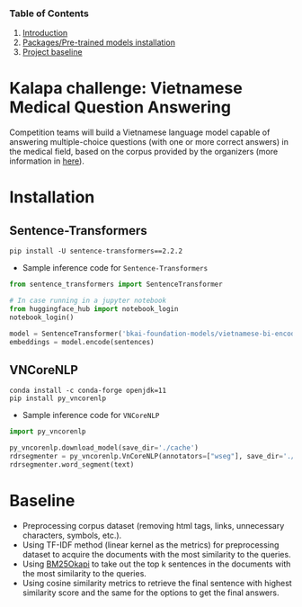### Table of Contents
1. [Introduction](#introduction)
2. [Packages/Pre-trained models installation](#installation)
3. [Project baseline](#baseline)

# <a name="introduction"></a> Kalapa challenge: Vietnamese Medical Question Answering 
Competition teams will build a Vietnamese language model capable of answering multiple-choice questions (with one or more correct answers) in the medical field, based on the corpus provided by the organizers (more information in [here](https://challenge.kalapa.vn/portal/vietnamese-medical-question-answering/overview)).

# <a name="installation"></a> Installation
## Sentence-Transformers
```
pip install -U sentence-transformers==2.2.2
```

- Sample inference code for `Sentence-Transformers`
```python
from sentence_transformers import SentenceTransformer

# In case running in a jupyter notebook
from huggingface_hub import notebook_login
notebook_login()

model = SentenceTransformer('bkai-foundation-models/vietnamese-bi-encoder', cache_folder="./cache")
embeddings = model.encode(sentences)
```

## VNCoreNLP
```
conda install -c conda-forge openjdk=11
pip install py_vncorenlp
```

- Sample inference code for `VNCoreNLP`
```python
import py_vncorenlp

py_vncorenlp.download_model(save_dir='./cache')
rdrsegmenter = py_vncorenlp.VnCoreNLP(annotators=["wseg"], save_dir='./cache')
rdrsegmenter.word_segment(text)
```

# <a name="baseline"></a> Baseline
- Preprocessing corpus dataset (removing html tags, links, unnecessary characters, symbols, etc.).
- Using TF-IDF method (linear kernel as the metrics) for preprocessing dataset to acquire the documents with the most similarity to the queries.
- Using [BM25Okapi](https://ndquy.github.io/posts/okapi-bm-25-tim-kiem-tieng-viet/) to take out the top k sentences in the documents with the most similarity to the queries.
- Using cosine similarity metrics to retrieve the final sentence with highest similarity score and the same for the options to get the final answers.
